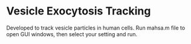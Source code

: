 # Vesicle Exocytosis Tracking
Developed to track vesicle particles in human cells. 
Run mahsa.m file to open GUI windows, then select your setting and run.
